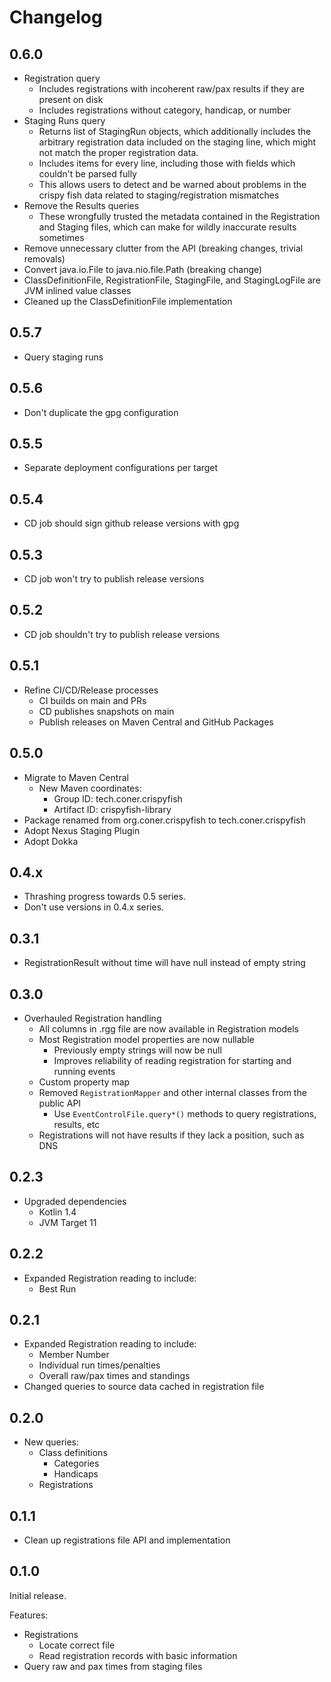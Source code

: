 # Changelog

## 0.6.0

- Registration query
  - Includes registrations with incoherent raw/pax results if they are present on disk
  - Includes registrations without category, handicap, or number
- Staging Runs query
  - Returns list of StagingRun objects, which additionally includes the arbitrary registration data included on the staging line, which might not match the proper registration data.
  - Includes items for every line, including those with fields which couldn't be parsed fully
  - This allows users to detect and be warned about problems in the crispy fish data related to staging/registration mismatches
- Remove the Results queries
  - These wrongfully trusted the metadata contained in the Registration and Staging files, which can make for wildly inaccurate results sometimes
- Remove unnecessary clutter from the API (breaking changes, trivial removals)
- Convert java.io.File to java.nio.file.Path (breaking change)
- ClassDefinitionFile, RegistrationFile, StagingFile, and StagingLogFile are JVM inlined value classes
- Cleaned up the ClassDefinitionFile implementation

## 0.5.7

- Query staging runs

## 0.5.6

- Don't duplicate the gpg configuration

## 0.5.5

- Separate deployment configurations per target

## 0.5.4

- CD job should sign github release versions with gpg

## 0.5.3

- CD job won't try to publish release versions

## 0.5.2

- CD job shouldn't try to publish release versions

## 0.5.1

- Refine CI/CD/Release processes
  - CI builds on main and PRs
  - CD publishes snapshots on main
  - Publish releases on Maven Central and GitHub Packages

## 0.5.0

- Migrate to Maven Central
  - New Maven coordinates:
    - Group ID: tech.coner.crispyfish
    - Artifact ID: crispyfish-library
- Package renamed from org.coner.crispyfish to tech.coner.crispyfish
- Adopt Nexus Staging Plugin
- Adopt Dokka

## 0.4.x

- Thrashing progress towards 0.5 series.
- Don't use versions in 0.4.x series.

## 0.3.1

- RegistrationResult without time will have null instead of empty string

## 0.3.0

- Overhauled Registration handling
  - All columns in .rgg file are now available in Registration models
  - Most Registration model properties are now nullable
    - Previously empty strings will now be null
    - Improves reliability of reading registration for starting and running events
  - Custom property map
  - Removed `RegistrationMapper` and other internal classes from the public API
    - Use `EventControlFile.query*()` methods to query registrations, results, etc
  - Registrations will not have results if they lack a position, such as DNS

## 0.2.3

- Upgraded dependencies
  - Kotlin 1.4
  - JVM Target 11

## 0.2.2

- Expanded Registration reading to include:
    - Best Run 

## 0.2.1

- Expanded Registration reading to include:
    - Member Number
    - Individual run times/penalties
    - Overall raw/pax times and standings
- Changed queries to source data cached in registration file

## 0.2.0

- New queries:
  - Class definitions
    - Categories
    - Handicaps
  - Registrations

## 0.1.1

- Clean up registrations file API and implementation

## 0.1.0

Initial release.

Features:
- Registrations
    - Locate correct file
    - Read registration records with basic information
- Query raw and pax times from staging files
